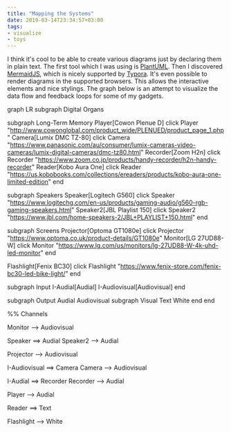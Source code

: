 ```yaml
---
title: "Mapping the Systems"
date: 2019-03-14T23:34:57+03:00
tags:
- visualize
- toys
---
```


I think it's cool to be able to create various diagrams just by declaring them in plain text. The first tool which I was using is [PlantUML][]. Then I discovered [MermaidJS][], which is nicely supported by [Typora][]. It's even possible to render diagrams in the supported browsers. This allows the interactive elements and nice stylings. The graph below is an attempt to visualize the data flow and feedback loops for some of my gadgets.

[PlantUML]: http://plantuml.com/
[MermaidJS]: https://mermaidjs.github.io/
[Typora]: https://typora.io/

<div class="mermaid">
graph LR
subgraph Digital Organs

subgraph Long-Term Memory
Player[Cowon Plenue D]
click Player "http://www.cowonglobal.com/product_wide/PLENUED/product_page_1.php"
Camera[Lumix DMC TZ-80]
click Camera "https://www.panasonic.com/au/consumer/lumix-cameras-video-cameras/lumix-digital-cameras/dmc-tz80.html"
Recorder[Zoom H2n]
click Recorder "https://www.zoom.co.jp/products/handy-recorder/h2n-handy-recorder"
Reader[Kobo Aura One]
click Reader "https://us.kobobooks.com/collections/ereaders/products/kobo-aura-one-limited-edition"
end

subgraph Speakers
Speaker[Logitech G560]
click Speaker "https://www.logitechg.com/en-us/products/gaming-audio/g560-rgb-gaming-speakers.html"
Speaker2[JBL Playlist 150]
click Speaker2 "https://www.jbl.com/home-speakers-2/JBL+PLAYLIST+150.html"
end

subgraph Screens
Projector[Optoma GT1080e]
click Projector "https://www.optoma.co.uk/product-details/GT1080e"
Monitor[LG 27UD88-W]
click Monitor "https://www.lg.com/us/monitors/lg-27UD88-W-4k-uhd-led-monitor"
end

Flashlight[Fenix BC30]
click Flashlight "https://www.fenix-store.com/fenix-bc30-led-bike-light/"
end

subgraph Input
I-Audial[Audial]
I-Audiovisual[Audiovisual]
end

subgraph Output
Audial
Audiovisual
subgraph Visual
Text
White
end
end

%% Channels

Monitor --> Audiovisual

Speaker ==> Audial
Speaker2 --> Audial

Projector --> Audiovisual

I-Audiovisual ==> Camera
Camera --> Audiovisual

I-Audial ==> Recorder
Recorder --> Audial

Player --> Audial

Reader ==> Text

Flashlight --> White

</div>

<script src="https://unpkg.com/mermaid@8.0.0/dist/mermaid.min.js" type="text/javascript"></script>
<script type="text/javascript">
mermaid.initialize({ 
  theme: 'dark',
  themeCSS: '\
    .cluster rect { fill: transparent !important; } \
    .edgePath .path { stroke: white !important; } \
    .label { font-family: "iA Writer QuattroS" !important; }',
  cloneCssStyles: false,
  useMaxWidth: true,
  htmlLabels: false,
  flowchart: { 
    curve: 'basis' 
  }
});
</script>